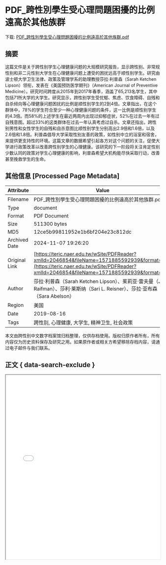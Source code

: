 # PDF_跨性別學生受心理問題困擾的比例遠高於其他族群

<!-- tcd_download_link -->
下载: <a href="../PDF_跨性別學生受心理問題困擾的比例遠高於其他族群.pdf" download>PDF_跨性別學生受心理問題困擾的比例遠高於其他族群.pdf</a>
<!-- tcd_download_link_end -->

## 摘要

<!-- tcd_abstract -->
这篇文件是关于跨性别学生心理健康问题的大规模研究报告，显示跨性别、非常规性别和非二元性别大学生在心理健康问题上遭受的困扰远高于顺性别学生。研究由波士顿大学卫生法律、政策及管理学系的助理教授莎拉·利普森（Sarah Ketchen Lipson）领衔，发表在《美国预防医学期刊》（American Journal of Preventive Medicine）。研究时间跨度从2015年到2017年春季，涵盖了65,213名学生，其中包括71所大学的大学生。研究显示，跨性别学生受忧郁、焦虑、饮食障碍、自残和自杀倾向等心理健康问题困扰的比例是顺性别学生的2到4倍。文章指出，在这个群体中，78%的学生符合至少一种心理健康问题的条件，这一比例是顺性别学生的4.3倍。而58%的上述学生在最近两周内出现过抑郁症状，52%在过去一年有过自残意图。超过33%的这类群体在过去一年认真考虑过自杀。文章还指出，跨性别男性和女性学生的自残和自杀意图比顺性别学生分别高出2.9倍和1.6倍，以及2.6倍和1.8倍。利普森倡导大学采取性别友善的政策，如性别中立的浴室和宿舍，来提供更支持性的环境。这篇文章的数据希望引起各方对这个问题的关注，促使大学进行政策改革以改善跨性别学生的心理健康。该研究的下一阶段将关注肯定性别少数认同的政策对学生心理健康的影响，利普森希望大机构能尽快采取行动，改善甚至挽救学生的生命。

<!-- tcd_abstract_end -->

## 其他信息 [Processed Page Metadata]

| Attribute       | Value                                  |
|-----------------|----------------------------------------|
| Filename        | PDF_跨性別學生受心理問題困擾的比例遠高於其他族群.pdf                             |
| Type            | document                                 |
| Format          | PDF Document                               |
| Size            | 511300 bytes                           |
| MD5             | 12ce5b99811952e1b6bf204e23c812dc                                  |
| Archived Date   | 2024-11-07 19:26:20                             |
| Original Link   | [https://teric.naer.edu.tw/wSite/PDFReader?xmlId=2046854&fileName=1571885592939&format=pdf](https://teric.naer.edu.tw/wSite/PDFReader?xmlId=2046854&fileName=1571885592939&format=pdf)                         |
| Author          | 莎拉·利普森（Sarah Ketchen Lipson）、茱莉亚·雷夫曼（Julia Raifman）、莎利·莱斯纳（Sari L. Reisner）、莎拉·亚布森（Sara Abelson）                               |
| Region          | 美国                               |
| Date            | 2019-08-16                                 |
| Tags            | 跨性别, 心理健康, 大学生, 精神卫生, 社会政策                                 |

本文由跨性别中文数字档案馆归档整理，仅供存档使用。版权归原作者所有，所有内容仅为历史资料保存及研究之用。如果原作者或相关方希望移除存档内容，请通过电子邮件与我们联系。

## 正文 { data-search-exclude }

<!-- tcd_main_text -->
<iframe src="../PDF_跨性別學生受心理問題困擾的比例遠高於其他族群.pdf" width="100%" height="600px">
    <p>无法显示PDF，请下载查看。</p>
</iframe>
<!-- tcd_main_text_end -->

